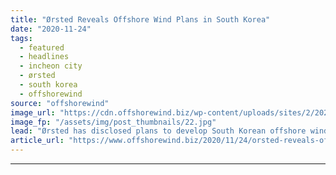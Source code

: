 ```yaml
---
title: "Ørsted Reveals Offshore Wind Plans in South Korea"
date: "2020-11-24"
tags: 
  - featured
  - headlines
  - incheon city
  - ørsted
  - south korea
  - offshorewind
source: "offshorewind"
image_url: "https://cdn.offshorewind.biz/wp-content/uploads/sites/2/2020/11/24083320/%C3%98rsted-Reveals-Offshore-Wind-Plans-in-South-Korea.jpg"
image_fp: "/assets/img/post_thumbnails/22.jpg"
lead: "Ørsted has disclosed plans to develop South Korean offshore wind projects with a potential"
article_url: "https://www.offshorewind.biz/2020/11/24/orsted-reveals-offshore-wind-plans-in-south-korea/"
---
```


---

